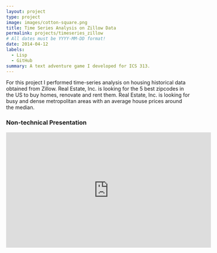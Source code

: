 ```yaml
---
layout: project
type: project
image: images/cotton-square.png
title: Time Series Analysis on Zillow Data
permalink: projects/timeseries_zillow
# All dates must be YYYY-MM-DD format!
date: 2014-04-12
labels:
  - Lisp
  - GitHub
summary: A text adventure game I developed for ICS 313.
---
```


For this project I performed time-series analysis on housing historical data obtained from Zillow. Real Estate, Inc. is looking for the 5 best zipcodes in the US to buy homes, renovate and rent them. Real Estate, Inc. is looking for busy and dense metropolitan areas with an average house prices around the median.

<h3>Non-technical Presentation</h3>

<iframe width="560" height="315" src="https://www.youtube.com/embed/_BNyyL21w8M" frameborder="0" allow="accelerometer; autoplay; encrypted-media; gyroscope; picture-in-picture" allowfullscreen></iframe>

